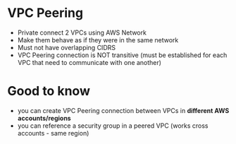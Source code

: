 # VPC Peering

- Private connect 2 VPCs using AWS Network
- Make them behave as if they were in the same network
- Must not have overlapping CIDRS
- VPC Peering connection is NOT transitive (must be established for each VPC that need to communicate with one another)

# Good to know

- you can create VPC Peering connection between VPCs in **different AWS accounts/regions**
- you can reference a security group in a peered VPC (works cross accounts - same region)
